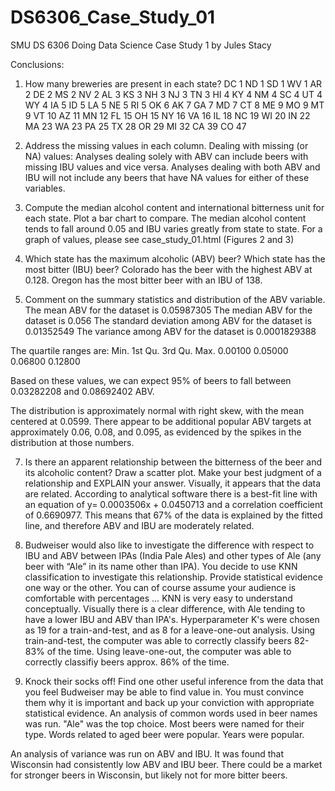 # DS6306_Case_Study_01
SMU DS 6306 Doing Data Science Case Study 1 by Jules Stacy

Conclusions:
1.   How many breweries are present in each state?
DC	1
ND	1
SD	1
WV	1
AR	2
DE	2
MS	2
NV	2
AL	3
KS	3
NH	3
NJ	3
TN	3
HI	4
KY	4
NM	4
SC	4
UT	4
WY	4
IA	5
ID	5
LA	5
NE	5
RI	5
OK	6
AK	7
GA	7
MD	7
CT	8
ME	9
MO	9
MT	9
VT	10
AZ	11
MN	12
FL	15
OH	15
NY	16
VA	16
IL	18
NC	19
WI	20
IN	22
MA	23
WA	23
PA	25
TX	28
OR	29
MI	32
CA	39
CO	47



3.   Address the missing values in each column.
Dealing with missing (or NA) values:
Analyses dealing solely with ABV can include beers with missing IBU values and vice versa. 
Analyses dealing with both ABV and IBU will not include any beers that have NA values for either of these variables.

4.   Compute the median alcohol content and international bitterness unit for each state. Plot a bar chart to compare.
The median alcohol content tends to fall around 0.05 and IBU varies greatly from state to state. 
For a graph of values, please see case_study_01.html (Figures 2 and 3)

5.   Which state has the maximum alcoholic (ABV) beer? Which state has the most bitter (IBU) beer?
Colorado has the beer with the highest ABV at 0.128.
Oregon has the most bitter beer with an IBU of 138.

6.   Comment on the summary statistics and distribution of the ABV variable.
The mean ABV for the dataset is 0.05987305
The median ABV for the dataset is 0.056
The standard deviation among ABV for the dataset is 0.01352549
The variance among ABV for the dataset is 0.0001829388

The quartile ranges are:
Min.      1st Qu.   3rd Qu.     Max.
0.00100   0.05000   0.06800     0.12800 

Based on these values, we can expect 95% of beers to fall between 0.03282208 and 0.08692402 ABV.

The distribution is approximately normal with right skew, with the mean centered at 0.0599. 
There appear to be additional popular ABV targets at approximately 0.06, 0.08, and 0.095, as evidenced by the spikes in the distribution at those numbers.

7.   Is there an apparent relationship between the bitterness of the beer and its alcoholic content? Draw a scatter plot.  Make your best judgment of a relationship and EXPLAIN your answer.
Visually, it appears that the data are related. 
According to analytical software there is a best-fit line with an equation of y= 0.0003506x + 0.0450713 and a correlation coefficient of 0.6690977. 
This means that 67% of the data is explained by the fitted line, and therefore ABV and IBU are moderately related.

8.  Budweiser would also like to investigate the difference with respect to IBU and ABV between IPAs (India Pale Ales) and other types of Ale (any beer with “Ale” in its name other than IPA).  You decide to use KNN classification to investigate this relationship.  Provide statistical evidence one way or the other. You can of course assume your audience is comfortable with percentages … KNN is very easy to understand conceptually.
Visually there is a clear difference, with Ale tending to have a lower IBU and ABV than IPA's.
Hyperparameter K's were chosen as 19 for a train-and-test, and as 8 for a leave-one-out analysis.
Using train-and-test, the computer was able to correctly classify beers 82-83% of the time.
Using leave-one-out, the computer was able to correctly classifiy beers approx. 86% of the time.

9. Knock their socks off!  Find one other useful inference from the data that you feel Budweiser may be able to find value in.  You must convince them why it is important and back up your conviction with appropriate statistical evidence. 
An analysis of common words used in beer names was run. "Ale" was the top choice. Most beers were named for their type.
Words related to aged beer were popular. Years were popular.

An analysis of variance was run on ABV and IBU. It was found that Wisconsin had consistently low ABV and IBU beer.
There could be a market for stronger beers in Wisconsin, but likely not for more bitter beers.
